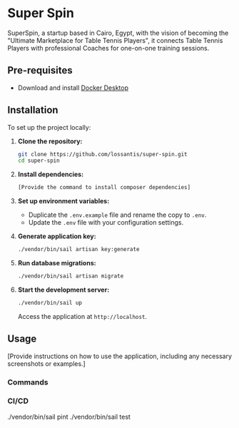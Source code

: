
# Super Spin
SuperSpin, a startup based in Cairo, Egypt, with the vision of becoming the "Ultimate Marketplace for Table Tennis Players", it connects Table Tennis Players with professional Coaches for one-on-one training sessions.

## Pre-requisites
- Download and install [Docker Desktop](https://www.docker.com)

## Installation

To set up the project locally:

1. **Clone the repository:**
   ```bash
   git clone https://github.com/lossantis/super-spin.git
   cd super-spin
   ```

2. **Install dependencies:**
   ```bash
   [Provide the command to install composer dependencies]
   ```

3. **Set up environment variables:**
    - Duplicate the `.env.example` file and rename the copy to `.env`.
    - Update the `.env` file with your configuration settings.

4. **Generate application key:**
   ```bash
   ./vendor/bin/sail artisan key:generate
   ```

5. **Run database migrations:**
   ```bash
   ./vendor/bin/sail artisan migrate
   ```

6. **Start the development server:**
   ```bash
   ./vendor/bin/sail up
   ```
   Access the application at `http://localhost`.

## Usage

[Provide instructions on how to use the application, including any necessary screenshots or examples.]

### Commands

### 

### CI/CD
./vendor/bin/sail  pint
./vendor/bin/sail  test
